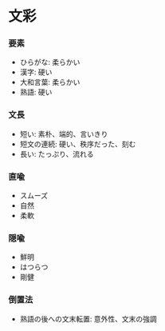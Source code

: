 # 文彩

### 要素

- ひらがな: 柔らかい
- 漢字: 硬い
- 大和言葉: 柔らかい
- 熟語: 硬い

### 文長

- 短い: 素朴、端的、言いきり
- 短文の連続: 硬い、秩序だった、刻む
- 長い: たっぷり、流れる

### 直喩

- スムーズ
- 自然
- 柔軟

### 隠喩

- 鮮明
- はつらつ
- 剛健

### 倒置法

- 熟語の後への文末転置: 意外性、文末の強調
